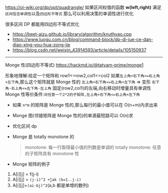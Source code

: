 https://oi-wiki.org/dp/opt/quadrangle/
如果区间权值的函数 **w(left,right)** 满足 `区间包含单调性`以及`四边形不等式`
那么可以利用决策的单调性进行优化

很多区间 DP 都能用四边形不等式优化

- https://beet-aizu.github.io/library/algorithm/knuthyao.cpp
- https://www.luogu.com.cn/blog/command-block/dp-di-jue-ce-dan-diao-xing-you-hua-zong-jie
- https://blog.csdn.net/weixin_43914593/article/details/105150937

---

Monge 性(四边形不等式)
https://hackmd.io/@tatyam-prime/monge1

形象地理解:给定一个矩阵和 row1<=row2,col1<=col2
如果`左上角+右下角<=右上角+左下角`,那么这个矩阵就是 Monge 性的
`左上角+右下角<=右上角+左下角` => 变形
`右下角-右上角<=左下角-左上角`
固定(row2,col1)的左端,向右移动时增量具有单调性
Monge 性等价条件:`对任意一个2*2的子矩阵,左上角+右下角<=右上角+左下角`

- 如果 `n*m` 的矩阵是 Monge 性的,那么每行的最小值可以在 O(n+m)内求出来
- Monge 图(邻接矩阵是 Monge 性的)的单源最短路可以 O(n)求
- 优化区间 dp
- Monge 是 totally monotone 的

  > monotone: 每一行取得最小值的列数是单调的
  > totally monotone: 任意的子矩阵具有 monotone 性

- Monge 矩阵的例子

1. A[i][j] = f(j-i)
2. A[i][j] = `(j-i)^2 +∑ak (k=1..j-i)`
3. A[i][j]=`(ai-bj)^2`(a,b 都是单增的数列)

